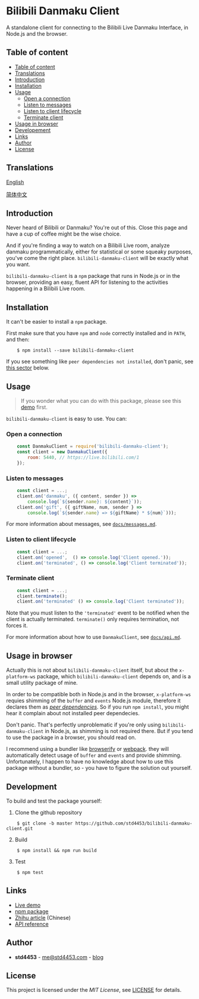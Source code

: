 # Bilibili Danmaku Client

A standalone client for connecting to the Bilibili Live Danmaku Interface, in Node.js and the browser.

## Table of content

- [Table of content](#table-of-content)
- [Translations](#translations)
- [Introduction](#introduction)
- [Installation](#installation)
- [Usage](#usage)
    - [Open a connection](#open-a-connection)
    - [Listen to messages](#listen-to-messages)
    - [Listen to client lifecycle](#listen-to-client-lifecycle)
    - [Terminate client](#terminate-client)
- [Usage in browser](#usage-in-browser)
- [Developement](#development)
- [Links](#links)
- [Author](#author)
- [License](#license)

## Translations

[English](https://github.com/std4453/bilibili-danmaku-client/blob/master/README.md)

[简体中文](https://github.com/std4453/bilibili-danmaku-client/blob/master/README.zh-cn.md)

## Introduction

Never heard of Bilibili or Danmaku? You're out of this. Close this page and have a cup of coffee might be the wise choice.

And if you're finding a way to watch on a Bilibili Live room, analyze danmaku programmatically, either for statistical or some squeaky purposes, you've come the right place. `bilibili-danmaku-client` will be exactly what you want.

`bilibili-danmaku-client` is a `npm` package that runs in Node.js or in the browser, providing an easy, fluent API for listening to the activities happening in a Bilibili Live room.

## Installation

It can't be easier to install a `npm` package.

First make sure that you have `npm` and `node` correctly installed and in `PATH`, and then:

```console
    $ npm install --save bilibili-danmaku-client
```

If you see something like `peer dependencies not installed`, don't panic, see [this sector](#usage-in-browser) below.

## Usage

> If you wonder what you can do with this package, please see this [demo](https://std4453.github.io/bilibili-danmaku-client) first.

`bilibili-danmaku-client` is easy to use. You can:

### Open a connection

```javascript
    const DanmakuClient = require('bilibili-danmaku-client');
    const client = new DanmakuClient({
        room: 5440, // https://live.bilibili.com/1
    });
```

### Listen to messages

```javascript
    const client = ...;
    client.on('danmaku', ({ content, sender }) =>
        console.log(`${sender.name}: ${content}`));
    client.on('gift', ({ giftName, num, sender } =>
        console.log(`${sender.name} => ${giftName} * ${num}`)));
```

For more information about messages, see [`docs/messages.md`](https://github.com/std4453/bilibili-danmaku-client/blob/master/docs/messages.md).

### Listen to client lifecycle

```javascript
    const client = ...;
    client.on('opened',  () => console.log('Client opened.'));
    client.on('terminated', () => console.log('Client terminated'));
```

### Terminate client

```javascript
    const client = ...;
    client.terminate();
    client.on('terminated' () => console.log('Client terminated'));
```

Note that you must listen to the `'terminated'` event to be notified when the client is actually terminated. `terminate()` only requires termination, not forces it.

For more information about how to use `DanmakuClient`, see [`docs/api.md`](https://github.com/std4453/bilibili-danmaku-client/blob/master/docs/api.md).

## Usage in browser

Actually this is not about `bilibili-danmaku-client` itself, but about the `x-platform-ws` package, which `bilibili-danmaku-client` depends on, and is a small utility package of mine.

In order to be compatible both in Node.js and in the browser, `x-platform-ws` requies shimming of the `buffer` and `events` Node.js module, therefore it declares them as [_peer dependencies_](https://nodejs.org/en/blog/npm/peer-dependencies/). So if you run `npm install`, you might hear it complain about not installed peer dependecies.

Don't panic. That's perfectly unproblematic if you're only using `bilibili-danmaku-client` in Node.js, as shimming is not required there. But if you tend to use the package in a browser, you should read on.

I recommend using a bundler like [browserify](https://browserify.org/) or [webpack](https://webpack.js.org/). they will automatically detect usage of `buffer` and `events` and provide shimming. Unfortunately, I happen to have no knowledge about how to use this package without a bundler, so - you have to figure the solution out yourself.

## Development

To build and test the package yourself:

1. Clone the github repository

```console
    $ git clone -b master https://github.com/std4453/bilibili-danmaku-client.git
```

2. Build

```console
    $ npm install && npm run build
```

3. Test

```console
    $ npm test
```

## Links

- [Live demo](https://std4453.github.io/bilibili-danmaku-client)
- [npm package](https://www.npmjs.com/package/bilibili-danmaku-client)
- [Zhihu article](https://zhuanlan.zhihu.com/p/37874066) (Chinese)
- [API reference](https://github.com/std4453/bilibili-danmaku-client/blob/master/docs/api.md)

## Author

- __std4453__ - [me@std4453.com](mailto:me@std4453.com) - [blog](http://blog.std4453.com)

## License

This project is licensed under the _MIT License_, see [LICENSE](https://github.com/std4453/bilibili-danmaku-client/blob/master/LICENSE) for details.
